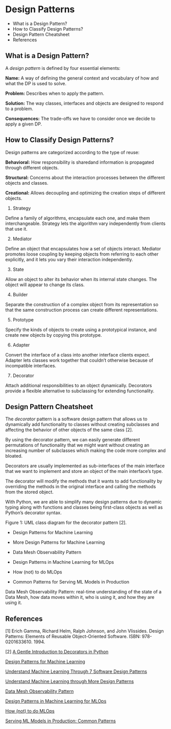 # Design Patterns

<!-- MarkdownTOC -->

- What is a Design Pattern?
- How to Classify Design Patterns?
- Design Pattern Cheatsheet
- References

<!-- /MarkdownTOC -->

## What is a Design Pattern?

A _design pattern_ is defined by four essential elements:

**Name:** A way of defining the general context and vocabulary of how and what the DP is used to solve.

**Problem:** Describes when to apply the pattern.

**Solution:** The way classes, interfaces and objects are designed to respond to a problem.

**Consequences:** The trade-offs we have to consider once we decide to apply a given DP.

## How to Classify Design Patterns?

Design patterns are categorized according to the type of reuse:

**Behavioral:** How responsibility is sharedand information is propagated through different objects.

**Structural:** Concerns about the interaction processes between the different objects and classes.

**Creational:** Allows decoupling and optimizing the creation steps of different objects.


1. Strategy

Define a family of algorithms, encapsulate each one, and make them interchangeable. Strategy lets the algorithm vary independently from clients that use it.

2. Mediator

Define an object that encapsulates how a set of objects interact. Mediator promotes loose coupling by keeping objects from referring to each other explicitly, and it lets you vary their interaction independently.

3. State

Allow an object to alter its behavior when its internal state changes. The object will appear to change its class.

4. Builder

Separate the construction of a complex object from its representation so that the same construction process can create different representations.

5. Prototype

Specify the kinds of objects to create using a prototypical instance, and create new objects by copying this prototype.

6. Adapter

Convert the interface of a class into another interface clients expect. Adapter lets classes work together that couldn’t otherwise because of incompatible interfaces.

7. Decorator

Attach additional responsibilities to an object dynamically. Decorators provide a flexible alternative to subclassing for extending functionality.



## Design Pattern Cheatsheet

The _decorator_ pattern is a software design pattern that allows us to dynamically add functionality to classes without creating subclasses and affecting the behavior of other objects of the same class [2]. 

By using the decorator pattern, we can easily generate different permutations of functionality that we might want without creating an increasing number of subclasses which making the code more complex and bloated.

Decorators are usually implemented as sub-interfaces of the main interface that we want to implement and store an object of the main interface’s type. 

The decorator will modify the methods that it wants to add functionality by overriding the methods in the original interface and calling the methods from the stored object.

With Python, we are able to simplify many design patterns due to dynamic typing along with functions and classes being first-class objects as well as Python’s decorator syntax. 

Figure 1: UML class diagram for the decorator pattern [2].


- Design Patterns for Machine Learning
- More Design Patterns for Machine Learning
- Data Mesh Observability Pattern

- Design Patterns in Machine Learning for MLOps
- How (not) to do MLOps

- Common Patterns for Serving ML Models in Production


Data Mesh Observability Pattern: real-time understanding of the state of a Data Mesh, how data moves within it, who is using it, and how they are using it.


## References

[1] Erich Gamma, Richard Helm, Ralph Johnson, and John Vlissides. Design Patterns: Elements of Reusable Object-Oriented Software. ISBN: 978-0201633610. 1994.

[2] [A Gentle Introduction to Decorators in Python](https://machinelearningmastery.com/a-gentle-introduction-to-decorators-in-python/)


[Design Patterns for Machine Learning](https://towardsdatascience.com/design-patterns-for-machine-learning-410be845c0db)

[Understand Machine Learning Through 7 Software Design Patterns](https://betterprogramming.pub/machine-learning-through-7-design-patterns-35a8d5844cf6)

[Understand Machine Learning through More Design Patterns](https://towardsdatascience.com/understand-machine-learning-through-more-design-patterns-9c8430fd2ae8)


[Data Mesh Observability Pattern](https://towardsdatascience.com/data-mesh-observability-pattern-467438627572)


[Design Patterns in Machine Learning for MLOps](https://towardsdatascience.com/design-patterns-in-machine-learning-for-mlops-a3f63f745ce4)

[How (not) to do MLOps](https://towardsdatascience.com/how-not-to-do-mlops-96244a21c35e)


[Serving ML Models in Production: Common Patterns](https://www.kdnuggets.com/2021/10/serving-ml-models-production-common-patterns.html)